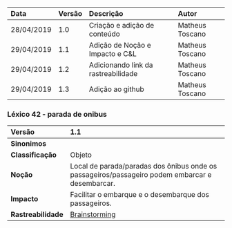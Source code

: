 |Data|Versão|Descrição|Autor|
|:---|:---|:---|:---|
|28/04/2019|1.0|Criação e adição de conteúdo|Matheus Toscano|
|29/04/2019|1.1|Adição de Noção e Impacto e C&L|Matheus Toscano|
|29/04/2019|1.2|Adicionando link da rastreabilidade|Matheus Toscano|
|29/04/2019|1.3|Adição ao github|Matheus Toscano|

### Léxico 42 - parada de onibus

|Versão|1.1
|:-|:-|
|**Sinonimos**| |
|**Classificação**| Objeto |
|**Noção**| Local de parada/paradas dos ônibus onde os passageiros/passageiro podem embarcar e desembarcar. |
|**Impacto**| Facilitar o embarque e o desembarque dos passageiros. |
|**Rastreabilidade**| [Brainstorming](https://github.com/Andre-Eduardo/2019.1-Requisitos-Moovit/wiki/Brainstorming-Vers%C3%A3o-2.0#bs003---processo-de-escolha-de-transporterotas)|

